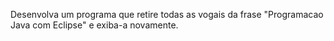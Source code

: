 Desenvolva um programa que retire todas as vogais da frase "Programacao Java com Eclipse" e exiba-a novamente.